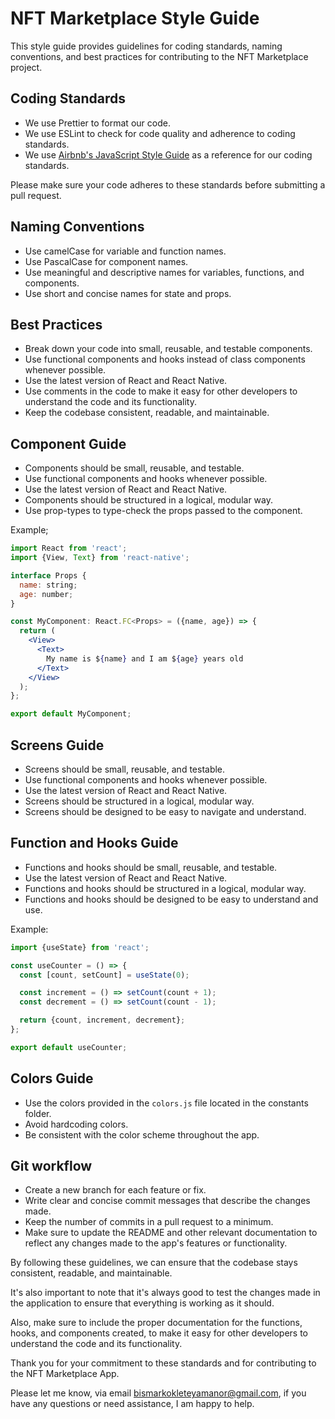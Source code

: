 # NFT Marketplace Style Guide

This style guide provides guidelines for coding standards, naming conventions, and best practices for contributing to the NFT Marketplace project.

## Coding Standards

- We use Prettier to format our code.
- We use ESLint to check for code quality and adherence to coding standards.
- We use [Airbnb's JavaScript Style Guide](https://github.com/airbnb/javascript) as a reference for our coding standards.

Please make sure your code adheres to these standards before submitting a pull request.

## Naming Conventions

- Use camelCase for variable and function names.
- Use PascalCase for component names.
- Use meaningful and descriptive names for variables, functions, and components.
- Use short and concise names for state and props.

## Best Practices

- Break down your code into small, reusable, and testable components.
- Use functional components and hooks instead of class components whenever possible.
- Use the latest version of React and React Native.
- Use comments in the code to make it easy for other developers to understand the code and its functionality.
- Keep the codebase consistent, readable, and maintainable.

## Component Guide

- Components should be small, reusable, and testable.
- Use functional components and hooks whenever possible.
- Use the latest version of React and React Native.
- Components should be structured in a logical, modular way.
- Use prop-types to type-check the props passed to the component.

Example;

```jsx
import React from 'react';
import {View, Text} from 'react-native';

interface Props {
  name: string;
  age: number;
}

const MyComponent: React.FC<Props> = ({name, age}) => {
  return (
    <View>
      <Text>
        My name is ${name} and I am ${age} years old
      </Text>
    </View>
  );
};

export default MyComponent;
```

## Screens Guide

- Screens should be small, reusable, and testable.
- Use functional components and hooks whenever possible.
- Use the latest version of React and React Native.
- Screens should be structured in a logical, modular way.
- Screens should be designed to be easy to navigate and understand.

## Function and Hooks Guide

- Functions and hooks should be small, reusable, and testable.
- Use the latest version of React and React Native.
- Functions and hooks should be structured in a logical, modular way.
- Functions and hooks should be designed to be easy to understand and use.

Example:

```jsx
import {useState} from 'react';

const useCounter = () => {
  const [count, setCount] = useState(0);

  const increment = () => setCount(count + 1);
  const decrement = () => setCount(count - 1);

  return {count, increment, decrement};
};

export default useCounter;
```

## Colors Guide

- Use the colors provided in the `colors.js` file located in the constants folder.
- Avoid hardcoding colors.
- Be consistent with the color scheme throughout the app.

## Git workflow

- Create a new branch for each feature or fix.
- Write clear and concise commit messages that describe the changes made.
- Keep the number of commits in a pull request to a minimum.
- Make sure to update the README and other relevant documentation to reflect any changes made to the app's features or functionality.

By following these guidelines, we can ensure that the codebase stays consistent, readable, and maintainable.

It's also important to note that it's always good to test the changes made in the application to ensure that everything is working as it should.

Also, make sure to include the proper documentation for the functions, hooks, and components created, to make it easy for other developers to understand the code and its functionality.

Thank you for your commitment to these standards and for contributing to the NFT Marketplace App.

Please let me know, via email [bismarkokleteyamanor@gmail.com](), if you have any questions or need assistance, I am happy to help.
